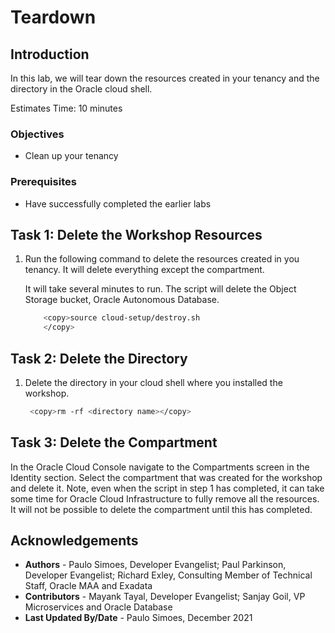 # Teardown

## Introduction

In this lab, we will tear down the resources created in your tenancy and the directory in the Oracle cloud shell.

Estimates Time: 10 minutes

### Objectives

- Clean up your tenancy

### Prerequisites

- Have successfully completed the earlier labs

## Task 1: Delete the Workshop Resources

1. Run the following command to delete the resources created in you tenancy. It will delete everything except the compartment.

    It will take several minutes to run. The script will delete the Object Storage bucket,  Oracle Autonomous Database.

    ```bash
        <copy>source cloud-setup/destroy.sh
        </copy>
    ```

## Task 2: Delete the Directory

1. Delete the directory in your cloud shell where you installed the workshop.

    ```bash
     <copy>rm -rf <directory name></copy>
    ```

## Task 3: Delete the Compartment

In the Oracle Cloud Console navigate to the Compartments screen in the Identity section. Select the compartment that was created for the workshop and delete it. Note, even when the script in step 1 has completed, it can take some time for Oracle Cloud Infrastructure to fully remove all the resources. It will not be possible to delete the compartment until this has completed.

## Acknowledgements

- **Authors** - Paulo Simoes, Developer Evangelist; Paul Parkinson, Developer Evangelist; Richard Exley, Consulting Member of Technical Staff, Oracle MAA and Exadata
- **Contributors** - Mayank Tayal, Developer Evangelist; Sanjay Goil, VP Microservices and Oracle Database
- **Last Updated By/Date** - Paulo Simoes, December 2021
